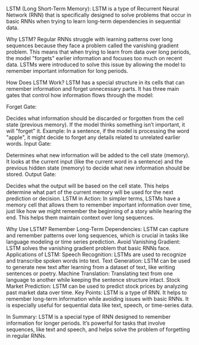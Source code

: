 LSTM (Long Short-Term Memory):
LSTM is a type of Recurrent Neural Network (RNN) that is specifically designed to solve problems that occur in basic RNNs when trying to learn long-term dependencies in sequential data.

Why LSTM?
Regular RNNs struggle with learning patterns over long sequences because they face a problem called the vanishing gradient problem. This means that when trying to learn from data over long periods, the model "forgets" earlier information and focuses too much on recent data. LSTMs were introduced to solve this issue by allowing the model to remember important information for long periods.

How Does LSTM Work?
LSTM has a special structure in its cells that can remember information and forget unnecessary parts. It has three main gates that control how information flows through the model:

Forget Gate:

Decides what information should be discarded or forgotten from the cell state (previous memory).
If the model thinks something isn’t important, it will "forget" it.
Example: In a sentence, if the model is processing the word "apple", it might decide to forget any details related to unrelated earlier words.
Input Gate:

Determines what new information will be added to the cell state (memory).
It looks at the current input (like the current word in a sentence) and the previous hidden state (memory) to decide what new information should be stored.
Output Gate:

Decides what the output will be based on the cell state.
This helps determine what part of the current memory will be used for the next prediction or decision.
LSTM in Action:
In simpler terms, LSTMs have a memory cell that allows them to remember important information over time, just like how we might remember the beginning of a story while hearing the end. This helps them maintain context over long sequences.

Why Use LSTM?
Remember Long-Term Dependencies: LSTM can capture and remember patterns over long sequences, which is crucial in tasks like language modeling or time series prediction.
Avoid Vanishing Gradient: LSTM solves the vanishing gradient problem that basic RNNs face.
Applications of LSTM:
Speech Recognition: LSTMs are used to recognize and transcribe spoken words into text.
Text Generation: LSTM can be used to generate new text after learning from a dataset of text, like writing sentences or poetry.
Machine Translation: Translating text from one language to another while keeping the sentence structure intact.
Stock Market Prediction: LSTM can be used to predict stock prices by analyzing past market data over time.
Key Points:
LSTM is a type of RNN.
It helps to remember long-term information while avoiding issues with basic RNNs.
It is especially useful for sequential data like text, speech, or time-series data.

In Summary:
LSTM is a special type of RNN designed to remember information for longer periods.
It’s powerful for tasks that involve sequences, like text and speech, and helps solve the problem of forgetting in regular RNNs.